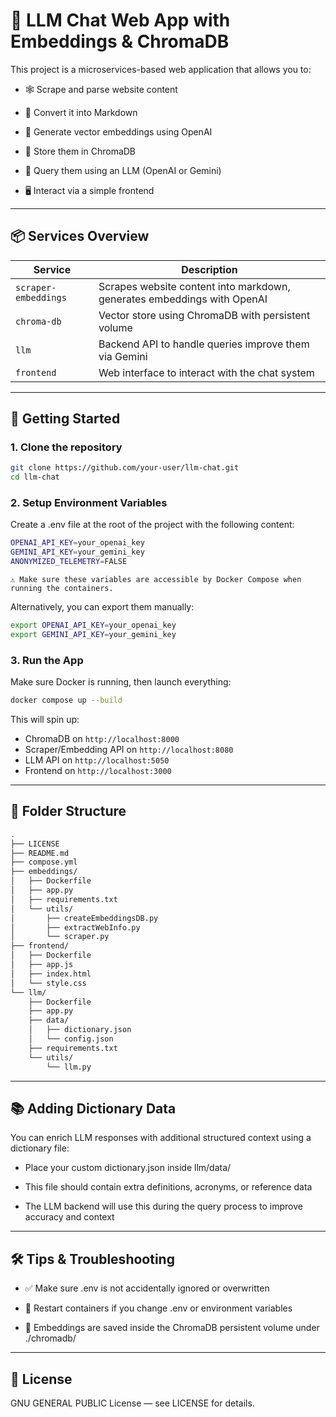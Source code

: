 # 🧠 LLM Chat Web App with Embeddings & ChromaDB

This project is a microservices-based web application that allows you to:

- 🕸️ Scrape and parse website content

- 📝 Convert it into Markdown

- 🧬 Generate vector embeddings using OpenAI

- 🧠 Store them in ChromaDB

- 💬 Query them using an LLM (OpenAI or Gemini)

- 🖥️ Interact via a simple frontend

---

## 📦 Services Overview

| Service              | Description                                                                 |
|----------------------|-----------------------------------------------------------------------------|
| `scraper-embeddings` | Scrapes website content into markdown, generates embeddings with OpenAI     |
| `chroma-db`          | Vector store using ChromaDB with persistent volume                          |
| `llm`                | Backend API to handle queries  improve them via Gemini                      |
| `frontend`           | Web interface to interact with the chat system                              |

---

## 🚀 Getting Started

### 1. Clone the repository

```bash
git clone https://github.com/your-user/llm-chat.git
cd llm-chat
```

### 2. Setup Environment Variables
Create a .env file at the root of the project with the following content:

```bash
OPENAI_API_KEY=your_openai_key
GEMINI_API_KEY=your_gemini_key
ANONYMIZED_TELEMETRY=FALSE
```
    ⚠️ Make sure these variables are accessible by Docker Compose when running the containers.

Alternatively, you can export them manually:

```bash
export OPENAI_API_KEY=your_openai_key
export GEMINI_API_KEY=your_gemini_key
```

### 3. Run the App
Make sure Docker is running, then launch everything:

```bash
docker compose up --build
```

This will spin up:
- ChromaDB on `http://localhost:8000`
- Scraper/Embedding API on `http://localhost:8080`
- LLM API on `http://localhost:5050`
- Frontend on `http://localhost:3000`

---

## 📂 Folder Structure

```bash
.
├── LICENSE
├── README.md
├── compose.yml
├── embeddings/
│   ├── Dockerfile
│   ├── app.py
│   ├── requirements.txt
│   └── utils/
│       ├── createEmbeddingsDB.py
│       ├── extractWebInfo.py
│       └── scraper.py
├── frontend/
│   ├── Dockerfile
│   ├── app.js
│   ├── index.html
│   └── style.css
└── llm/
    ├── Dockerfile
    ├── app.py
    ├── data/
    │   ├── dictionary.json
    │   └── config.json
    ├── requirements.txt
    └── utils/
        └── llm.py
```

---

## 📚 Adding Dictionary Data
You can enrich LLM responses with additional structured context using a dictionary file:

- Place your custom dictionary.json inside llm/data/

- This file should contain extra definitions, acronyms, or reference data

- The LLM backend will use this during the query process to improve accuracy and context

---

## 🛠️ Tips & Troubleshooting
- ✅ Make sure .env is not accidentally ignored or overwritten

- 🔄 Restart containers if you change .env or environment variables

- 📁 Embeddings are saved inside the ChromaDB persistent volume under ./chromadb/

---

## 📘 License
GNU GENERAL PUBLIC License — see LICENSE for details.